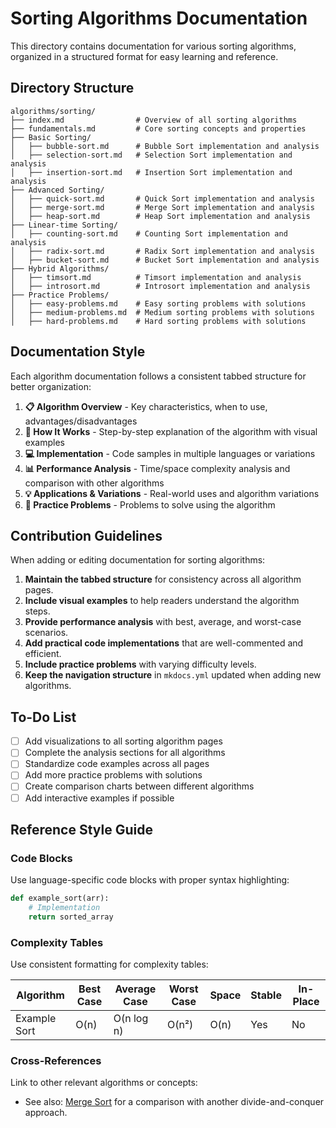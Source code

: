 # Sorting Algorithms Documentation

This directory contains documentation for various sorting algorithms, organized in a structured format for easy learning and reference.

## Directory Structure

```plaintext
algorithms/sorting/
├── index.md                # Overview of all sorting algorithms
├── fundamentals.md         # Core sorting concepts and properties
├── Basic Sorting/
│   ├── bubble-sort.md      # Bubble Sort implementation and analysis
│   ├── selection-sort.md   # Selection Sort implementation and analysis
│   ├── insertion-sort.md   # Insertion Sort implementation and analysis
├── Advanced Sorting/
│   ├── quick-sort.md       # Quick Sort implementation and analysis
│   ├── merge-sort.md       # Merge Sort implementation and analysis
│   ├── heap-sort.md        # Heap Sort implementation and analysis
├── Linear-time Sorting/
│   ├── counting-sort.md    # Counting Sort implementation and analysis
│   ├── radix-sort.md       # Radix Sort implementation and analysis
│   ├── bucket-sort.md      # Bucket Sort implementation and analysis
├── Hybrid Algorithms/
│   ├── timsort.md          # Timsort implementation and analysis
│   ├── introsort.md        # Introsort implementation and analysis
├── Practice Problems/
│   ├── easy-problems.md    # Easy sorting problems with solutions
│   ├── medium-problems.md  # Medium sorting problems with solutions
│   ├── hard-problems.md    # Hard sorting problems with solutions
```

## Documentation Style

Each algorithm documentation follows a consistent tabbed structure for better organization:

1. **📋 Algorithm Overview** - Key characteristics, when to use, advantages/disadvantages
2. **🔄 How It Works** - Step-by-step explanation of the algorithm with visual examples
3. **💻 Implementation** - Code samples in multiple languages or variations
4. **📊 Performance Analysis** - Time/space complexity analysis and comparison with other algorithms
5. **💡 Applications & Variations** - Real-world uses and algorithm variations
6. **🎯 Practice Problems** - Problems to solve using the algorithm

## Contribution Guidelines

When adding or editing documentation for sorting algorithms:

1. **Maintain the tabbed structure** for consistency across all algorithm pages.
2. **Include visual examples** to help readers understand the algorithm steps.
3. **Provide performance analysis** with best, average, and worst-case scenarios.
4. **Add practical code implementations** that are well-commented and efficient.
5. **Include practice problems** with varying difficulty levels.
6. **Keep the navigation structure** in `mkdocs.yml` updated when adding new algorithms.

## To-Do List

- [ ] Add visualizations to all sorting algorithm pages
- [ ] Complete the analysis sections for all algorithms
- [ ] Standardize code examples across all pages
- [ ] Add more practice problems with solutions
- [ ] Create comparison charts between different algorithms
- [ ] Add interactive examples if possible

## Reference Style Guide

### Code Blocks

Use language-specific code blocks with proper syntax highlighting:

```python
def example_sort(arr):
    # Implementation
    return sorted_array
```

### Complexity Tables

Use consistent formatting for complexity tables:

| Algorithm | Best Case | Average Case | Worst Case | Space | Stable | In-Place |
|-----------|-----------|--------------|------------|-------|--------|----------|
| Example Sort | O(n) | O(n log n) | O(n²) | O(n) | Yes | No |

### Cross-References

Link to other relevant algorithms or concepts:

- See also: [Merge Sort](merge-sort.md) for a comparison with another divide-and-conquer approach.
